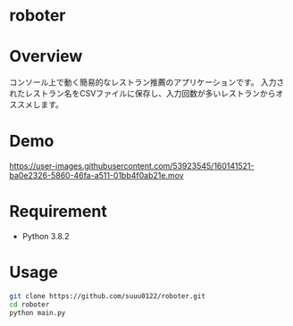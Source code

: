 # roboter

# Overview
コンソール上で動く簡易的なレストラン推薦のアプリケーションです。
入力されたレストラン名をCSVファイルに保存し、入力回数が多いレストランからオススメします。

# Demo
https://user-images.githubusercontent.com/53923545/160141521-ba0e2326-5860-46fa-a511-01bb4f0ab21e.mov

# Requirement
* Python 3.8.2

# Usage
```bash
git clone https://github.com/suuu0122/roboter.git
cd roboter
python main.py
```
